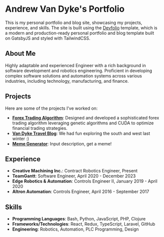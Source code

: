 # Andrew Van Dyke's Portfolio

This is my personal portfolio and blog site, showcasing my projects, experience, and skills. The site is built using the [Devfolio](https://github.com/RyanFitzgerald/devfolio) template, which is a modern and production-ready personal portfolio and blog template built on GatsbyJS and styled with TailwindCSS.

## About Me

Highly adaptable and experienced Engineer with a rich background in software development and robotics engineering. Proficient in developing complex software solutions and automation systems across various industries, including technology, manufacturing, and finance.

## Projects

Here are some of the projects I've worked on:

- **[Forex Trading Algorithm](https://github.com/vandyand/clojure-trader)**: Designed and developed a sophisticated forex trading algorithm leveraging genetic algorithms and CUDA to optimize financial trading strategies.
- **[Van Dyke Travel Blog](https://www.vandyketravelblog.com/)**: We had fun exploring the south and west last winter :)
- **[Meme Generator](https://dumb-meme.herokuapp.com/)**: Input description, get a meme!

## Experience

- **Creative Machining Inc.**: Contract Robotics Engineer, Present
- **TeamGantt**: Software Engineer, April 2020 - December 2023
- **Edge Robotics & Automation**: Controls Engineer II, January 2019 - April 2020
- **Altron Automation**: Controls Engineer, April 2016 - September 2017

## Skills

- **Programming Languages**: Bash, Python, JavaScript, PHP, Clojure
- **Frameworks/Technologies**: React, Redux, TypeScript, Laravel, GitHub
- **Engineering**: Robotics, Automation, PLC Programming, Design
